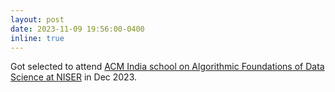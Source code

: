 ```yaml
---
layout: post
date: 2023-11-09 19:56:00-0400
inline: true
---
```


Got selected to attend [ACM India school on Algorithmic Foundations of Data Science at NISER](https://india.acm.org/education/acm-india-winter-schools-2023) in Dec 2023.